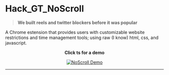 # Hack_GT_NoScroll

> **We built reels and twitter blockers before it was popular**

A Chrome estension that provides users with customizable website restrictions and time management tools; using raw (I know) html, css, and javascript.  

<div align="center">
  
**Click ts for a demo**

</div>

<div align="center">

[![NoScroll Demo](https://img.youtube.com/vi/-LHBkAw3PC8/0.jpg)](https://www.youtube.com/watch?v=-LHBkAw3PC8)

</div>

---
